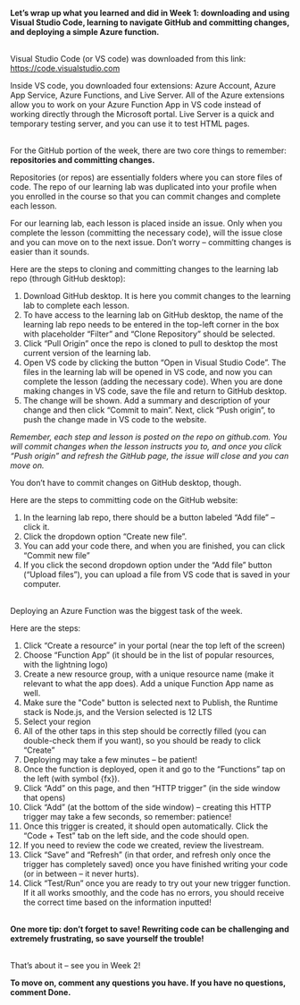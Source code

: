 **Let’s wrap up what you learned and did in Week 1: downloading and using Visual Studio Code, learning to navigate GitHub and committing changes, and deploying a simple Azure function.**
<br><br/>

Visual Studio Code (or VS code) was downloaded from this link: https://code.visualstudio.com

Inside VS code, you downloaded four extensions: Azure Account, Azure App Service, Azure Functions, and Live Server. All of the Azure extensions allow you to work on your Azure Function App in VS code instead of working directly through the Microsoft portal. Live Server is a quick and temporary testing server, and you can use it to test HTML pages.
<br><br/>

For the GitHub portion of the week, there are two core things to remember: **repositories and committing changes.**

Repositories (or repos) are essentially folders where you can store files of code. The repo of our learning lab was duplicated into your profile when you enrolled in the course so that you can commit changes and complete each lesson.

For our learning lab, each lesson is placed inside an issue. Only when you complete the lesson (committing the necessary code), will the issue close and you can move on to the next issue. Don’t worry – committing changes is easier than it sounds.

Here are the steps to cloning and committing changes to the learning lab repo (through GitHub desktop):

1. Download GitHub desktop. It is here you commit changes to the learning lab to complete each lesson.
2. To have access to the learning lab on GitHub desktop, the name of the learning lab repo needs to be entered in the top-left corner in the box with placeholder “Filter” and “Clone Repository” should be selected.
3. Click “Pull Origin” once the repo is cloned to pull to desktop the most current version of the learning lab.
4. Open VS code by clicking the button “Open in Visual Studio Code”. The files in the learning lab will be opened in VS code, and now you can complete the lesson (adding the necessary code). When you are done making changes in VS code, save the file and return to GitHub desktop.
5. The change will be shown. Add a summary and description of your change and then click “Commit to main”. Next, click “Push origin”, to push the change made in VS code to the website.

*Remember, each step and lesson is posted on the repo on github.com. You will commit changes when the lesson instructs you to, and once you click “Push origin” and refresh the GitHub page, the issue will close and you can move on.*

You don’t have to commit changes on GitHub desktop, though.

Here are the steps to committing code on the GitHub website:

1. In the learning lab repo, there should be a button labeled “Add file” – click it.
2. Click the dropdown option “Create new file”.
3. You can add your code there, and when you are finished, you can click “Commit new file”
4. If you click the second dropdown option under the “Add file” button (“Upload files”), you can upload a file from VS code that is saved in your computer.
<br><br/>

Deploying an Azure Function was the biggest task of the week.

Here are the steps:

1. Click “Create a resource” in your portal (near the top left of the screen)
2. Choose “Function App” (it should be in the list of popular resources, with the lightning logo)
3. Create a new resource group, with a unique resource name (make it relevant to what the app does). Add a unique Function App name as well.
4. Make sure the "Code" button is selected next to Publish, the Runtime stack is Node.js, and the Version selected is 12 LTS
5. Select your region
6. All of the other taps in this step should be correctly filled (you can double-check them if you want), so you should be ready to click “Create”
7. Deploying may take a few minutes – be patient!
8. Once the function is deployed, open it and go to the “Functions” tap on the left (with symbol {fx}).
9. Click “Add” on this page, and then “HTTP trigger” (in the side window that opens)
10. Click “Add” (at the bottom of the side window) – creating this HTTP trigger may take a few seconds, so remember: patience!
11. Once this trigger is created, it should open automatically. Click the “Code + Test” tab on the left side, and the code should open.
12. If you need to review the code we created, review the livestream.
13. Click “Save” and “Refresh” (in that order, and refresh only once the trigger has completely saved) once you have finished writing your code (or in between – it never hurts).
14. Click “Test/Run” once you are ready to try out your new trigger function. If it all works smoothly, and the code has no errors, you should receive the correct time based on the information inputted!
<br><br/>

**One more tip: don’t forget to save! Rewriting code can be challenging and extremely frustrating, so save yourself the trouble!**
<br><br/>

That’s about it – see you in Week 2!

**To move on, comment any questions you have. If you have no questions, comment Done.**
